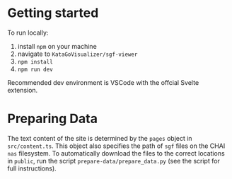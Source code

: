 # Getting started

To run locally:
1. install `npm` on your machine
2. navigate to `KataGoVisualizer/sgf-viewer`
3. `npm install`
4. `npm run dev`

Recommended dev environment is VSCode with the offcial Svelte extension.

# Preparing Data

The text content of the site is determined by the `pages` object in `src/content.ts`. This object also specifies the path of `sgf` files on the CHAI `nas` filesystem. To automatically download the files to the correct locations in `public`, run the script `prepare-data/prepare_data.py` (see the script for full instructions).
